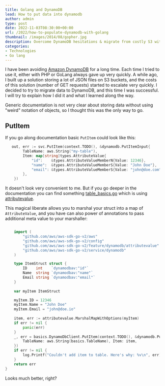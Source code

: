 ```yaml
---
title: Golang and DynamoDB 
lead: How to put data into dynamodb
author: admin
type: post
date: 2022-11-03T08:30:00+00:00
url: /2022/how-to-populate-dynamodb-with-golang
thumbnail: /images/2014/08/gopher.jpg
description: Overcome DynamoDB hesitations & migrate from costly S3 with our expert tips on storing JSON data securely
categories:
- Technologies
- Go lang
---
```

I have been avoiding [Amazon DynamoDB](https://aws.amazon.com/dynamodb/) for a long time. Each time I tried to use it, either with PHP or GoLang always gave up very quickly.
A while ago, I built up a solution storing a lot of JSON files on S3 buckets, and the costs of this solution (number of GET requests) started to escalate very quickly. I decided to try to migrate data to DynamoDB, and this time I was successful. I will try to explain how I did it and what I learned along the way.

<!--more-->

Generic documentation is not very clear about storing data without using "weird" notation of objects, so I thought this was the only way to go.

## PutItem
If you go along documentation basic `PutItem` could look like this:

```GO
   out, err := svc.PutItem(context.TODO(), &dynamodb.PutItemInput{
        TableName: aws.String("my-table"),
        Item: map[string]types.AttributeValue{
            "id":    &types.AttributeValueMemberN{Value: 12346},
            "name":  &types.AttributeValueMemberS{Value: "John Doe"},
            "email": &types.AttributeValueMemberS{Value: "john@doe.com"},
        },
    })
```
It doesn't look very convenient to me. But if you go deeper in the documentation you can find something 
[table_basics.go](https://github.com/awsdocs/aws-doc-sdk-examples/blob/main/gov2/dynamodb/actions/table_basics.go) which is using [attributevalue](https://pkg.go.dev/github.com/aws/aws-sdk-go-v2/feature/dynamodb/attributevalue#MarshalMapWithOptions).

This magical liberate allows you to marshal your struct into a map of `AttributeValue`, and you have can also power of annotations to pass additional meta value to your marshaller:

```GO

    import (
        "github.com/aws/aws-sdk-go-v2/aws"
        "github.com/aws/aws-sdk-go-v2/config"
        "github.com/aws/aws-sdk-go-v2/feature/dynamodb/attributevalue"
        "github.com/aws/aws-sdk-go-v2/service/dynamodb"
    )

    type ItemStruct struct {
        ID    int    `dynamodbav:"id"`
        Name  string `dynamodbav:"name"`
        Email string `dynamodbav:"email"`
    }
	
	var myItem ItemStruct

	myItem.ID = 12346
	myItem.Name = "John Doe"
	myItem.Email = "john@doe.io"
				
    item, err := attributevalue.MarshalMapWithOptions(myItem)
	if err != nil {
		panic(err)
	}
	_, err = basics.DynamoDbClient.PutItem(context.TODO(), &dynamodb.PutItemInput{
		TableName: aws.String(basics.TableName), Item: item,
	})
	if err != nil {
		log.Printf("Couldn't add item to table. Here's why: %v\n", err)
	}
	return err
}

```

Looks much better, right?